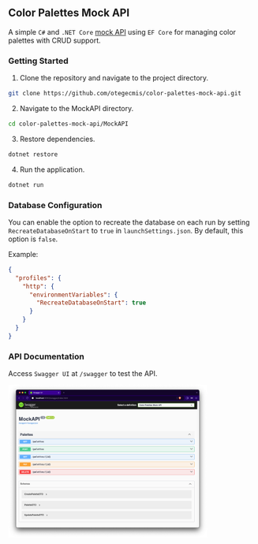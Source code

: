## Color Palettes Mock API

A simple `C#` and `.NET Core` <ins>mock API</ins> using `EF Core` for managing color palettes with CRUD support.

### Getting Started

1. Clone the repository and navigate to the project directory.
```sh
git clone https://github.com/otegecmis/color-palettes-mock-api.git
```

2. Navigate to the MockAPI directory.
```sh
cd color-palettes-mock-api/MockAPI
```

3. Restore dependencies.
```sh
dotnet restore
```

4. Run the application.
```sh
dotnet run
```

### Database Configuration

You can enable the option to recreate the database on each run by setting `RecreateDatabaseOnStart` to `true` in `launchSettings.json`. By default, this option is `false`.

Example:
```json
{
  "profiles": {
    "http": {
      "environmentVariables": {
        "RecreateDatabaseOnStart": true
      }
    }
  }
}
```

### API Documentation

Access `Swagger UI` at `/swagger` to test the API.

<div style="float: left;">
    <img src="Assets/Swagger.png" style="width: 80%;" />
</div>

